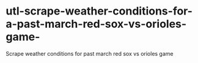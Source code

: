 # utl-scrape-weather-conditions-for-a-past-march-red-sox-vs-orioles-game-
Scrape weather conditions for past march red sox vs orioles game
